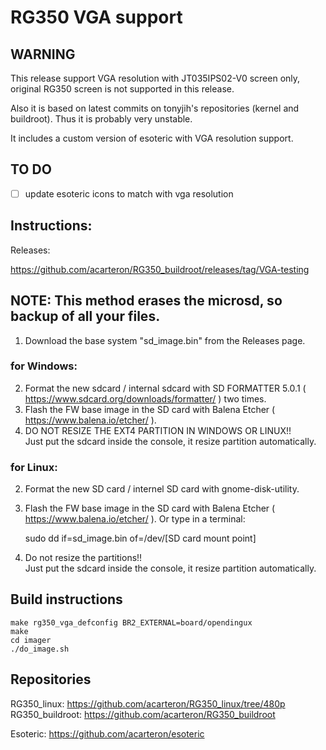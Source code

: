 # RG350 VGA support

## WARNING
This release support VGA resolution with JT035IPS02-V0 screen only, original RG350 screen is not supported in this release.

Also it is based on latest commits on tonyjih's repositories (kernel and buildroot). Thus it is probably very unstable.

It includes a custom version of esoteric with VGA resolution support.

## TO DO
- [ ] update esoteric icons to match with vga resolution

## Instructions:<br>

Releases:

https://github.com/acarteron/RG350_buildroot/releases/tag/VGA-testing

## NOTE: This method erases the microsd, so backup of all your files.
1. Download the base system "sd_image.bin" from the Releases page.

### **for Windows:<br>**
2. Format the new sdcard / internal sdcard with SD FORMATTER 5.0.1 ( https://www.sdcard.org/downloads/formatter/ ) two times.
3. Flash the FW base image in the SD card with Balena Etcher ( https://www.balena.io/etcher/ ).
4. DO NOT RESIZE THE EXT4 PARTITION IN WINDOWS OR LINUX!!<br> Just put the sdcard inside the console, it resize partition automatically.

### **for Linux:<br>**
2. Format the new SD card / internel SD card with gnome-disk-utility.
3. Flash the FW base image in the SD card with Balena Etcher ( https://www.balena.io/etcher/ ).
   Or type in a terminal:
   
   sudo dd if=sd_image.bin of=/dev/[SD card mount point]
4. Do not resize the partitions!! <br> Just put the sdcard inside the console, it resize partition automatically.


## Build instructions
```
make rg350_vga_defconfig BR2_EXTERNAL=board/opendingux
make
cd imager
./do_image.sh
```

## Repositories
RG350_linux: https://github.com/acarteron/RG350_linux/tree/480p
RG350_buildroot: https://github.com/acarteron/RG350_buildroot

Esoteric: https://github.com/acarteron/esoteric
